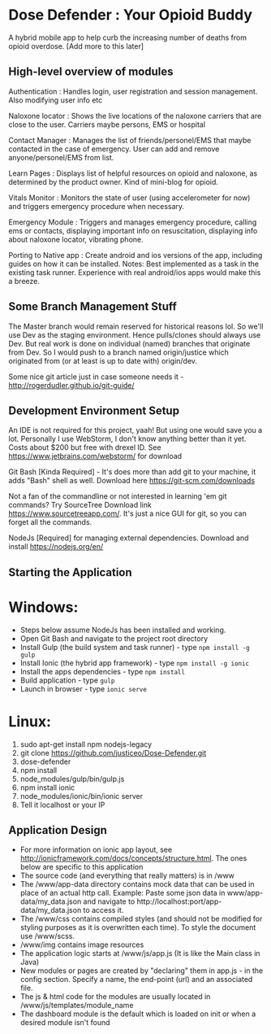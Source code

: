 
Dose Defender : Your Opioid Buddy
=================================

A hybrid mobile app to help curb the increasing number of deaths from opioid overdose.
[Add more to this later]



High-level overview of modules
------------------------------

Authentication
: Handles login, user registration and session management. Also modifying user info etc

Naloxone locator
: Shows the live locations of the naloxone carriers that are close to the user. Carriers maybe persons, EMS or hospital

Contact Manager
: Manages the list of friends/personel/EMS that maybe contacted in the case of emergency. User can add and remove anyone/personel/EMS from list.

Learn Pages
: Displays list of helpful resources on opioid and naloxone, as determined by the product owner. Kind of mini-blog for opioid.

Vitals Monitor
: Monitors the state of user (using accelerometer for now) and triggers emergency procedure when necessary.

Emergency Module
: Triggers and manages emergency procedure, calling ems or contacts, displaying important info on resuscitation, displaying info about naloxone locator, vibrating phone.

Porting to Native app
: Create android and ios versions of the app, including guides on how it can be installed. 
Notes: Best implemented as a task in the existing task runner. Experience with real android/ios apps would make this a breeze. 




Some Branch Management Stuff
----------------------------

The Master branch would remain reserved for historical reasons lol.
So we'll use Dev as the staging environment. Hence pulls/clones should always use Dev.
But real work is done on individual (named) branches that originate from Dev.
So I would push to a branch named origin/justice which originated from (or at least is up to date with) origin/dev.

Some nice git article just in case someone needs it - http://rogerdudler.github.io/git-guide/




Development Environment Setup
-----------------------------

An IDE is not required for this project, yaah! But using one would save you a lot.
Personally I use WebStorm, I don't know anything better than it yet. Costs about $200 but free with drexel ID.
See https://www.jetbrains.com/webstorm/ for download

Git Bash [Kinda Required] - It's does more than add git to your machine, it adds "Bash" shell as well.
Download here https://git-scm.com/downloads

Not a fan of the commandline or not interested in learning 'em git commands? Try SourceTree
Download link https://www.sourcetreeapp.com/. It's just a nice GUI for git, so you can forget all the commands.

NodeJs [Required] for managing external dependencies. Download and install https://nodejs.org/en/



Starting the Application
------------------------
Windows:
========
* Steps below assume NodeJs has been installed and working.
* Open Git Bash and navigate to the project root directory
* Install Gulp (the build system and task runner) - type `npm install -g gulp`
* Install Ionic (the hybrid app framework) - type `npm install -g ionic`
* Install the apps dependencies - type `npm install`
* Build application - type `gulp`
* Launch in browser - type `ionic serve`

Linux:
======
1. sudo apt-get install npm nodejs-legacy
2. git clone https://github.com/justiceo/Dose-Defender.git
3. dose-defender
4. npm install
5. node_modules/gulp/bin/gulp.js
6. npm install ionic
7. node_modules/ionic/bin/ionic server
8. Tell it localhost or your IP

Application Design
------------------
* For more information on ionic app layout, see http://ionicframework.com/docs/concepts/structure.html. The ones below are specific to this application
* The source code (and everything that really matters) is in /www
* The /www/app-data directory contains mock data that can be used in place of an actual http call. Example: Paste some json data in www/app-data/my_data.json and navigate to http://localhost:port/app-data/my_data.json to access it.
* The /www/css contains compiled styles (and should not be modified for styling purposes as it is overwritten each time). To style the document use /www/scss.
* /www/img contains image resources
* The application logic starts at /www/js/app.js (It is like the Main class in Java)
* New modules or pages are created by "declaring" them in app.js - in the config section. Specify a name, the end-point (url) and an associated file.
* The js & html code for the modules are usually located in /www/js/templates/module_name
* The dashboard module is the default which is loaded on init or when a desired module isn't found

